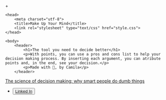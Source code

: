 +<!DOCTYPE html>
<html>

<!--título da página + coisas que não interessam-->

	<head>
		<meta charset="utf-8">
		<title>Make Up Your Mind</title>
		<link rel="stylesheet" type="text/css" href="style.css">
	</head>

<!--início da página-->

	<body>
		<header>
			<h1>The tool you need to decide better</h1>
			<p>With points, you can use a pros and cons list to help your decision making process. By inserting each argument, you can atribute points and, in the end, see your decision.</p>
			<p>Made with 💛, by Camila</p>
		</header>

<script type="text/javascript" src="main.js"></script>

</body>
<!--Conteúdo de pesquisa, factos interessantes -->
			<p><a href="https://nesslabs.com/decision-making">The science of decision making: why smart people do dumb things</a></p>

<!-- Links-->
<footer>
	<ul><li><button type="button" class="btn btn-secondary"><a href="https://www.linkedin.com/in/camiladcoelho4/">Linked In</a></button></li></ul>
</footer>
</html>
